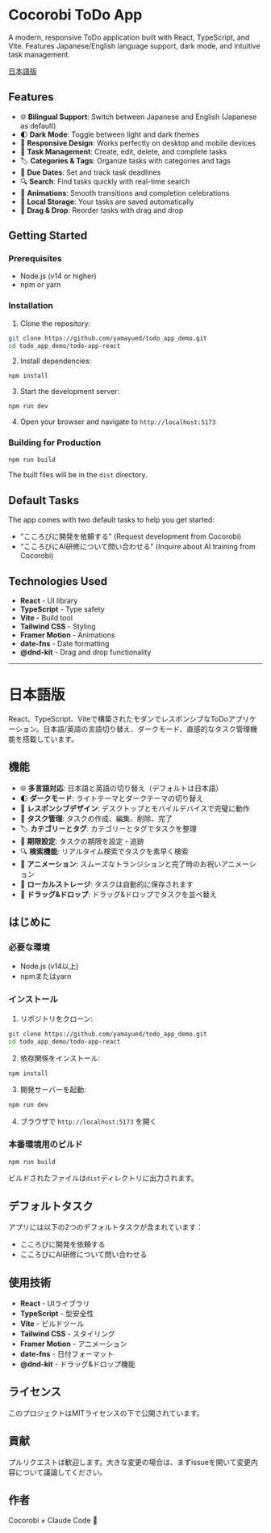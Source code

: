 # Cocorobi ToDo App

A modern, responsive ToDo application built with React, TypeScript, and Vite. Features Japanese/English language support, dark mode, and intuitive task management.

[日本語版](#日本語版)

## Features

- 🌐 **Bilingual Support**: Switch between Japanese and English (Japanese as default)
- 🌓 **Dark Mode**: Toggle between light and dark themes
- 📱 **Responsive Design**: Works perfectly on desktop and mobile devices
- 🎯 **Task Management**: Create, edit, delete, and complete tasks
- 🏷️ **Categories & Tags**: Organize tasks with categories and tags
- 📅 **Due Dates**: Set and track task deadlines
- 🔍 **Search**: Find tasks quickly with real-time search
- 🎨 **Animations**: Smooth transitions and completion celebrations
- 💾 **Local Storage**: Your tasks are saved automatically
- 🔄 **Drag & Drop**: Reorder tasks with drag and drop

## Getting Started

### Prerequisites

- Node.js (v14 or higher)
- npm or yarn

### Installation

1. Clone the repository:
```bash
git clone https://github.com/yamayued/todo_app_demo.git
cd todo_app_demo/todo-app-react
```

2. Install dependencies:
```bash
npm install
```

3. Start the development server:
```bash
npm run dev
```

4. Open your browser and navigate to `http://localhost:5173`

### Building for Production

```bash
npm run build
```

The built files will be in the `dist` directory.

## Default Tasks

The app comes with two default tasks to help you get started:
- "こころびに開発を依頼する" (Request development from Cocorobi)
- "こころびにAI研修について問い合わせる" (Inquire about AI training from Cocorobi)

## Technologies Used

- **React** - UI library
- **TypeScript** - Type safety
- **Vite** - Build tool
- **Tailwind CSS** - Styling
- **Framer Motion** - Animations
- **date-fns** - Date formatting
- **@dnd-kit** - Drag and drop functionality

---

# 日本語版

React、TypeScript、Viteで構築されたモダンでレスポンシブなToDoアプリケーション。日本語/英語の言語切り替え、ダークモード、直感的なタスク管理機能を搭載しています。

## 機能

- 🌐 **多言語対応**: 日本語と英語の切り替え（デフォルトは日本語）
- 🌓 **ダークモード**: ライトテーマとダークテーマの切り替え
- 📱 **レスポンシブデザイン**: デスクトップとモバイルデバイスで完璧に動作
- 🎯 **タスク管理**: タスクの作成、編集、削除、完了
- 🏷️ **カテゴリーとタグ**: カテゴリーとタグでタスクを整理
- 📅 **期限設定**: タスクの期限を設定・追跡
- 🔍 **検索機能**: リアルタイム検索でタスクを素早く検索
- 🎨 **アニメーション**: スムーズなトランジションと完了時のお祝いアニメーション
- 💾 **ローカルストレージ**: タスクは自動的に保存されます
- 🔄 **ドラッグ&ドロップ**: ドラッグ&ドロップでタスクを並べ替え

## はじめに

### 必要な環境

- Node.js (v14以上)
- npmまたはyarn

### インストール

1. リポジトリをクローン:
```bash
git clone https://github.com/yamayued/todo_app_demo.git
cd todo_app_demo/todo-app-react
```

2. 依存関係をインストール:
```bash
npm install
```

3. 開発サーバーを起動:
```bash
npm run dev
```

4. ブラウザで `http://localhost:5173` を開く

### 本番環境用のビルド

```bash
npm run build
```

ビルドされたファイルは`dist`ディレクトリに出力されます。

## デフォルトタスク

アプリには以下の2つのデフォルトタスクが含まれています：
- こころびに開発を依頼する
- こころびにAI研修について問い合わせる

## 使用技術

- **React** - UIライブラリ
- **TypeScript** - 型安全性
- **Vite** - ビルドツール
- **Tailwind CSS** - スタイリング
- **Framer Motion** - アニメーション
- **date-fns** - 日付フォーマット
- **@dnd-kit** - ドラッグ&ドロップ機能

## ライセンス

このプロジェクトはMITライセンスの下で公開されています。

## 貢献

プルリクエストは歓迎します。大きな変更の場合は、まずissueを開いて変更内容について議論してください。

## 作者

Cocorobi × Claude Code 🤖